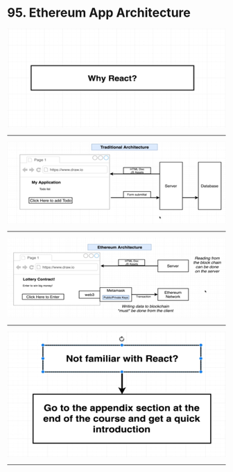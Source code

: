 # 95. Ethereum App Architecture

<p align="center" ><img src="../imgs/95.1_Ethereum-App-Architecture.png" ></p> 

---

<p align="center" ><img src="../imgs/95.2_Ethereum-App-Architecture.png" ></p> 

---

<p align="center" ><img src="../imgs/95.3_Ethereum-App-Architecture.png" ></p> 

---

<p align="center" ><img src="../imgs/95.4_Ethereum-App-Architecture.png" ></p> 

---

